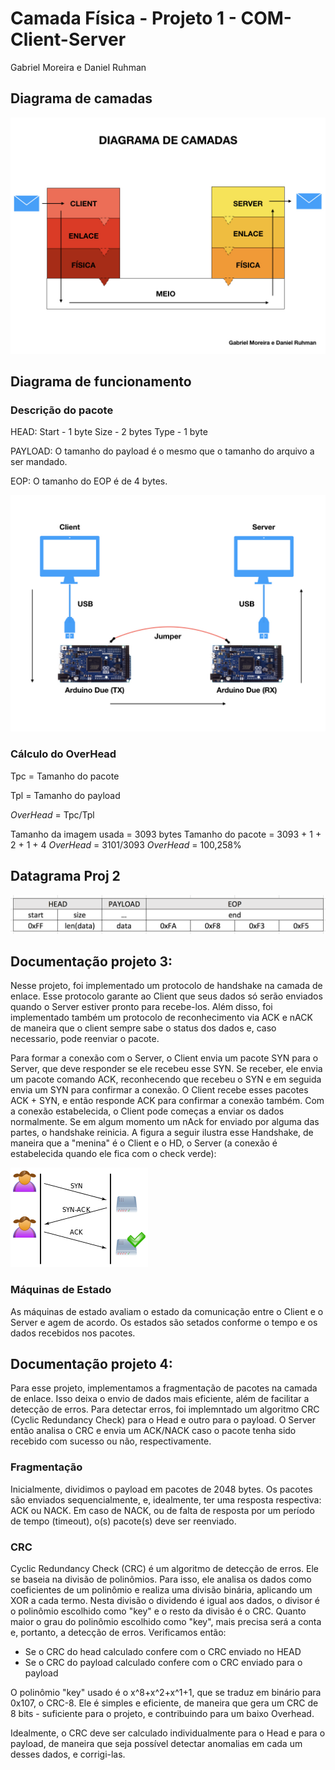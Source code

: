 # Camada Física - Projeto 1 - COM-Client-Server
Gabriel Moreira e Daniel Ruhman


## Diagrama de camadas

 ![Diagrama de camadas](images/final.001.jpeg)


## Diagrama de funcionamento
### Descrição do pacote
HEAD: 
Start - 1 byte
Size - 2 bytes
Type - 1 byte

PAYLOAD:
O tamanho do payload é o mesmo que o tamanho do arquivo a ser mandado.

EOP:
O tamanho do EOP é de 4 bytes.


 ![Diagrama de funcionamento](images/final.002.jpeg)
 
 ### Cálculo do OverHead
 
 Tpc = Tamanho do pacote
 
 Tpl = Tamanho do payload
 
 _OverHead_ = Tpc/Tpl
 
 Tamanho da imagem usada = 3093 bytes
 Tamanho do pacote = 3093 + 1 + 2 + 1 + 4
 _OverHead_ = 3101/3093
 _OverHead_ = 100,258%



## Datagrama Proj 2

 ![Datagrama](images/datagrama.png)

## Documentação projeto 3:

Nesse projeto, foi implementado um protocolo de handshake na camada de enlace.
Esse protocolo garante ao Client que seus dados só serão enviados quando o Server estiver
pronto para recebe-los.
Além disso, foi implementado também um protocolo de reconhecimento via ACK e nACK de maneira que o client sempre
 sabe o status dos dados e, caso necessario, pode reenviar o pacote.

 Para formar a conexão com o Server, o Client envia um pacote SYN para o Server, que deve responder se ele recebeu esse SYN. Se receber, ele envia um pacote comando ACK, reconhecendo que recebeu o SYN e em seguida envia um SYN para confirmar a conexão. O Client recebe esses pacotes ACK + SYN, e  então responde ACK para confirmar a conexão também. Com a conexão estabelecida, o Client pode começas a enviar os dados normalmente. Se em algum momento um nAck for enviado por alguma das partes, o handshake reinicia. A figura a seguir ilustra esse Handshake, de maneira que a "menina" é o Client e o HD, o Server (a conexão é estabelecida quando ele fica com o check verde):

![Datagrama](images/Handshake.png)

### Máquinas de Estado

As máquinas de estado avaliam o estado da comunicação entre  o Client e o Server e agem de acordo. Os estados são setados conforme o tempo e os dados recebidos nos pacotes.

## Documentação projeto 4:

Para esse projeto, implementamos a fragmentação de pacotes na camada de enlace. Isso deixa o envio de dados mais eficiente, além de facilitar a detecção de erros.
Para detectar erros, foi implemntado um algoritmo CRC (Cyclic Redundancy Check) para o Head e outro para o payload. O Server então analisa o CRC e envia um ACK/NACK caso o pacote tenha sido recebido com sucesso ou não, respectivamente.

### Fragmentação

Inicialmente, dividimos o payload em pacotes de 2048 bytes. Os pacotes são enviados sequencialmente, e, idealmente, ter uma resposta respectiva: ACK ou NACK.
Em caso de NACK, ou de falta de resposta por um período de tempo (timeout), o(s) pacote(s) deve ser reenviado.

### CRC

Cyclic Redundancy Check (CRC) é um algoritmo de detecção de erros. Ele se baseia na divisão de polinômios. Para isso, ele analisa os dados como coeficientes de um polinômio e realiza uma divisão binária, aplicando um XOR a cada termo. 
Nesta divisão o dividendo é igual aos dados, o divisor é o polinômio escolhido como "key" e o resto da divisão é o CRC. Quanto maior o grau do polinômio escolhido como "key", mais precisa será a conta e, portanto, a detecção de erros. Verificamos então:

* Se o CRC do head calculado confere com o CRC enviado no HEAD
* Se o CRC do payload calculado confere com o CRC enviado para o payload


O polinômio "key" usado é o x^8+x^2+x^1+1, que se traduz em binário para 0x107, o CRC-8. Ele é simples e eficiente, de maneira que gera um CRC de 8 bits - suficiente para o projeto, e contribuindo para um baixo Overhead.

Idealmente, o CRC deve ser calculado individualmente para o Head e para o payload, de maneira que seja possível detectar anomalias em cada um desses dados, e corrigi-las.
